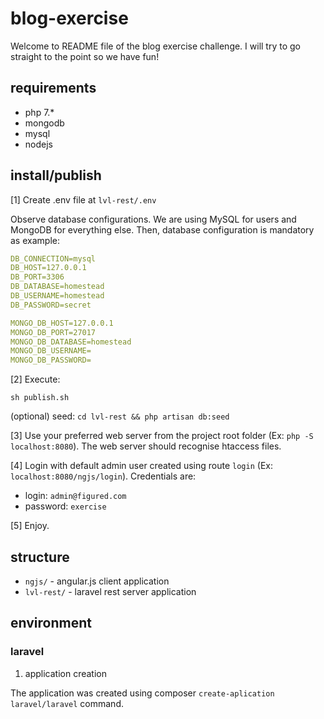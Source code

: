 # blog-exercise

Welcome to README file of the blog exercise challenge. I will try to go straight to the point so we have fun!

## requirements

  - php 7.*
  - mongodb
  - mysql
  - nodejs

## install/publish

[1] Create .env file at `lvl-rest/.env`

Observe database configurations. We are using MySQL for users and MongoDB for 
everything else. Then, database configuration is mandatory as example: 

```yaml
DB_CONNECTION=mysql
DB_HOST=127.0.0.1
DB_PORT=3306
DB_DATABASE=homestead
DB_USERNAME=homestead
DB_PASSWORD=secret

MONGO_DB_HOST=127.0.0.1
MONGO_DB_PORT=27017
MONGO_DB_DATABASE=homestead
MONGO_DB_USERNAME=
MONGO_DB_PASSWORD=
```

[2] Execute:

`sh publish.sh`

(optional) seed: `cd lvl-rest && php artisan db:seed`

[3] Use your preferred web server from the project root folder (Ex: `php -S localhost:8080`). 
The web server should recognise htaccess files. 

[4] Login with default admin user created using route `login` (Ex: `localhost:8080/ngjs/login`).
Credentials are:

- login: `admin@figured.com`
- password: `exercise`

[5] Enjoy.

## structure

 - `ngjs/` - angular.js client application
 - `lvl-rest/` - laravel rest server application

## environment

### laravel

1) application creation

The application was created using composer `create-aplication laravel/laravel` command.


